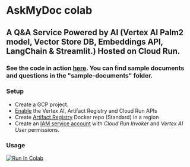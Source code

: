 # AskMyDoc colab

## A Q&A Service Powered by AI (Vertex AI Palm2 model, Vector Store DB, Embeddings API, LangChain & Streamlit.) Hosted on Cloud Run.

### See the code in action [here](https://askmydoc.xyz/). You can find sample documents and questions in the "sample-documents" folder.


### Setup

* Create a GCP project.
* [Enable](https://cloud.google.com/apis/docs/getting-started#enabling_apis) the Vertex AI, Artifact Registry and Cloud Run APIs
* Create [Artifact Registry](https://cloud.google.com/artifact-registry/docs/repositories/create-repos#create-console) Docker repo (Standard) in a region
* Create an [IAM service account](https://cloud.google.com/iam/docs/service-accounts-create#creating) with _Cloud Run Invoker_ and _Vertex AI User_ permissions.

### Usage

<a href="https://github.com/UriKatsirPrivate/askmydoc-colab/blob/main/askmydoc_colab.ipynb">
  <img src="https://colab.research.google.com/assets/colab-badge.svg" alt="Run In Colab"/>
</a>

